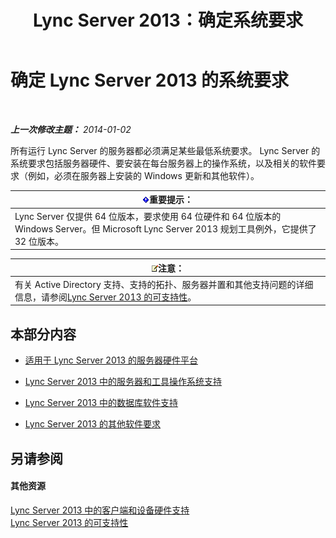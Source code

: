 ﻿---
title: Lync Server 2013：确定系统要求
TOCTitle: 确定系统要求
ms:assetid: 620e81e2-42df-4eda-8498-bd56a14aa0e1
ms:mtpsurl: https://technet.microsoft.com/zh-cn/library/Gg398438(v=OCS.15)
ms:contentKeyID: 49313034
ms.date: 07/21/2017
mtps_version: v=OCS.15
ms.translationtype: HT
---

# 确定 Lync Server 2013 的系统要求

 

_**上一次修改主题：** 2014-01-02_

所有运行 Lync Server 的服务器都必须满足某些最低系统要求。 Lync Server 的系统要求包括服务器硬件、要安装在每台服务器上的操作系统，以及相关的软件要求（例如，必须在服务器上安装的 Windows 更新和其他软件）。

<table>
<thead>
<tr class="header">
<th><img src="images/Gg398794.important(OCS.15).gif" title="important" alt="important" />重要提示：</th>
</tr>
</thead>
<tbody>
<tr class="odd">
<td>Lync Server 仅提供 64 位版本，要求使用 64 位硬件和 64 位版本的 Windows Server。但 Microsoft Lync Server 2013 规划工具例外，它提供了 32 位版本。</td>
</tr>
</tbody>
</table>


<table>
<thead>
<tr class="header">
<th><img src="images/Dn783119.note(OCS.15).gif" title="note" alt="note" />注意：</th>
</tr>
</thead>
<tbody>
<tr class="odd">
<td>有关 Active Directory 支持、支持的拓扑、服务器并置和其他支持问题的详细信息，请参阅<a href="lync-server-2013-supportability.md">Lync Server 2013 的可支持性</a>。</td>
</tr>
</tbody>
</table>


## 本部分内容

  - [适用于 Lync Server 2013 的服务器硬件平台](lync-server-2013-server-hardware-platforms.md)

  - [Lync Server 2013 中的服务器和工具操作系统支持](lync-server-2013-server-and-tools-operating-system-support.md)

  - [Lync Server 2013 中的数据库软件支持](lync-server-2013-database-software-support.md)

  - [Lync Server 2013 的其他软件要求](lync-server-2013-additional-software-requirements.md)

## 另请参阅

#### 其他资源

[Lync Server 2013 中的客户端和设备硬件支持](lync-server-2013-client-and-device-hardware-support.md)  
[Lync Server 2013 的可支持性](lync-server-2013-supportability.md)

